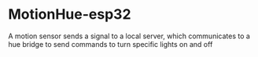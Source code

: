 # MotionHue-esp32
A motion sensor sends a signal to a local server, which communicates to a hue bridge to send commands to turn specific lights on and off
